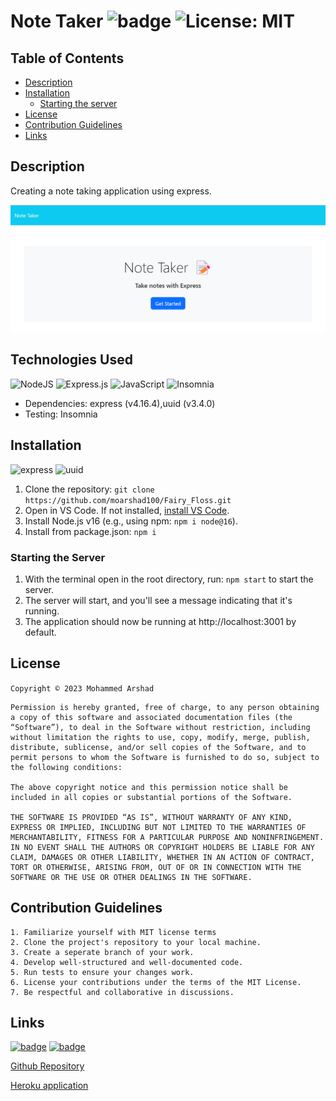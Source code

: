 # Note Taker ![badge](https://img.shields.io/badge/Week11%20Project-blue) ![License: MIT](https://badgen.net/badge/License/MIT/?icon=github)

## Table of Contents

- [Description](#description)
- [Installation](#installation)
  - [Starting the server](#starting-the-server)
- [License](#license)
- [Contribution Guidelines](#contribution-guidelines)
- [Links](#links)

## Description
Creating a note taking application using express.

![Image](/Develop/images/home.png)

## Technologies Used

![NodeJS](https://img.shields.io/badge/node.js-6DA55F?style=for-the-badge&logo=node.js&logoColor=white)
![Express.js](https://img.shields.io/badge/express.js-%23404d59.svg?style=for-the-badge&logo=express&logoColor=%2361DAFB)
![JavaScript](https://img.shields.io/badge/javascript-%23323330.svg?style=for-the-badge&logo=javascript&logoColor=%23F7DF1E)
![Insomnia](https://img.shields.io/badge/Insomnia-black?style=for-the-badge&logo=insomnia&logoColor=5849BE)

- Dependencies: express (v4.16.4),uuid (v3.4.0)
- Testing: Insomnia



## Installation

![express](https://img.shields.io/badge/express-v4.17.1-yellow)
![uuid](https://img.shields.io/badge/uuid-v3.4.0-orange)

1. Clone the repository: `git clone https://github.com/moarshad100/Fairy_Floss.git`
2. Open in VS Code. If not installed, [install VS Code](https://code.visualstudio.com/).
3. Install Node.js v16 (e.g., using npm: `npm i node@16`).
4. Install from package.json: `npm i`


### Starting the Server

1. With the terminal open in the root directory, run: `npm start` to start the server.
2. The server will start, and you'll see a message indicating that it's running.
3. The application should now be running at http://localhost:3001 by default.

## License

`Copyright © 2023 Mohammed Arshad`

```
Permission is hereby granted, free of charge, to any person obtaining a copy of this software and associated documentation files (the “Software”), to deal in the Software without restriction, including without limitation the rights to use, copy, modify, merge, publish, distribute, sublicense, and/or sell copies of the Software, and to permit persons to whom the Software is furnished to do so, subject to the following conditions:

The above copyright notice and this permission notice shall be included in all copies or substantial portions of the Software.

THE SOFTWARE IS PROVIDED “AS IS”, WITHOUT WARRANTY OF ANY KIND, EXPRESS OR IMPLIED, INCLUDING BUT NOT LIMITED TO THE WARRANTIES OF MERCHANTABILITY, FITNESS FOR A PARTICULAR PURPOSE AND NONINFRINGEMENT. IN NO EVENT SHALL THE AUTHORS OR COPYRIGHT HOLDERS BE LIABLE FOR ANY CLAIM, DAMAGES OR OTHER LIABILITY, WHETHER IN AN ACTION OF CONTRACT, TORT OR OTHERWISE, ARISING FROM, OUT OF OR IN CONNECTION WITH THE SOFTWARE OR THE USE OR OTHER DEALINGS IN THE SOFTWARE.
```

## Contribution Guidelines
```
1. Familiarize yourself with MIT license terms
2. Clone the project's repository to your local machine.
3. Create a seperate branch of your work.
4. Develop well-structured and well-documented code.
5. Run tests to ensure your changes work.
6. License your contributions under the terms of the MIT License.
7. Be respectful and collaborative in discussions.
```


## Links 
[![badge](https://img.shields.io/badge/Github-black?style=for-the-badge&logo=github&logoColor=White)](https://github.com/moarshad100/Fairy_Floss)
[![badge](https://img.shields.io/badge/Heroku-black?style=for-the-badge&logo=heroku&logoColor=White)](https://notes-taker-a-af3e24b65fed.herokuapp.com/)

[Github Repository](https://github.com/moarshad100/Fairy_Floss) 

[Heroku application](https://notes-taker-a-af3e24b65fed.herokuapp.com/)
